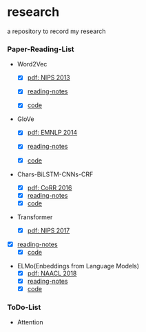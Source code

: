 # research
a repository to record my research

### Paper-Reading-List

* Word2Vec
  
  - [x] [pdf: NIPS 2013](http://papers.nips.cc/paper/5021-distributed-representations-of-words-andphrases)
  
  - [x] [reading-notes](https://brooksj.com/2019/08/14/Word2Vec%E5%8E%9F%E7%90%86%E8%AF%A6%E8%A7%A3/)
  - [x] [code](https://github.com/tracy-talent/research/blob/master/code/Word2Vec.py)
  
* GloVe
  
  - [x] [pdf: EMNLP 2014](https://www.aclweb.org/anthology/D14-1162/) 
  
  - [x] [reading-notes](https://github.com/tracy-talent/research/blob/master/paper-reading-log/GloVe.md) 
  - [x] [code](https://github.com/tracy-talent/research/tree/master/code/GloVe)
  
* Chars-BiLSTM-CNNs-CRF

  - [x] [pdf: CoRR 2016](https://arxiv.org/abs/1603.01354)
  - [x] [reading-notes](https://github.com/tracy-talent/research/blob/master/paper-reading-log/Chars-BiLSTM-CNNs-CRF.md)
  - [x] [code](https://github.com/tracy-talent/research/tree/master/code/Chars-BiLSTM-CNNs-CRF)
* Transformer

  - [x] [pdf: NIPS 2017](https://arxiv.org/abs/1706.03762)
- [x] [reading-notes](https://brooksj.com/2019/12/06/Transformer/)
  - [x] [code](https://github.com/tracy-talent/research/tree/master/code/Transformer)
* ELMo(Enbeddings from Language Models)
  - [x] [pdf:  NAACL 2018]( https://arxiv.org/abs/1802.05365)
  - [x] [reading-notes](https://brooksj.com/2020/01/19/ELMo/)
  - [x] [code](https://github.com/tracy-talent/research/tree/master/code/ELMo)

### ToDo-List

* Attention

